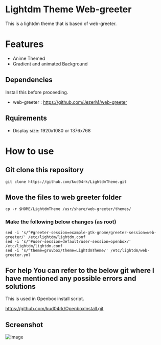 # Lightdm Theme Web-greeter

This is a lightdm theme that is based of web-greeter.

# Features

- Anime Themed
- Gradient and animated Background

## Dependencies

Install this before proceeding.

- web-greeter : https://github.com/JezerM/web-greeter

## Rquirements

- Display size: 1920x1080 or 1376x768

# How to use

## Git clone this repository

```
git clone https://github.com/kud04rk/LightdmTheme.git
```

## Move the files to web greeter folder

```
cp -r $HOME/LightdmTheme /usr/share/web-greeter/themes/
```

### Make the following below changes (as root)

```
sed -i 's/^#greeter-session=example-gtk-gnome/greeter-session=web-greeter/' /etc/lightdm/lightdm.conf
sed -i 's/^#user-session=default/user-session=openbox/' /etc/lightdm/lightdm.conf
sed -i 's/^theme=gruvbox/theme=LightdmTheme/' /etc/lightdm/web-greeter.yml
```

## For help You can refer to the below git where I have mentioned any possible errors and solutions

This is used in Openbox install script.

https://github.com/kud04rk/OpenboxInstall.git

## Screenshot

![image](https://user-images.githubusercontent.com/23277835/159974091-ce13fe29-edfa-4d3e-9b0c-3c86add4a830.png)
